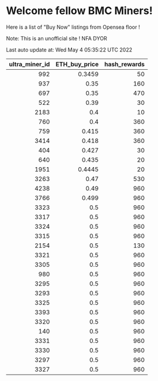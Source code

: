 # Welcome fellow BMC Miners!
Here is a list of "Buy Now" listings from Opensea floor !

Note: This is an unofficial site ! NFA DYOR


Last auto update at: Wed May  4 05:35:22 UTC 2022


|   ultra_miner_id |   ETH_buy_price |   hash_rewards |
|-----------------:|----------------:|---------------:|
|              992 |          0.3459 |             50 |
|              937 |          0.35   |            160 |
|              697 |          0.35   |            470 |
|              522 |          0.39   |             30 |
|             2183 |          0.4    |             10 |
|              760 |          0.4    |            360 |
|              759 |          0.415  |            360 |
|             3414 |          0.418  |            360 |
|              404 |          0.427  |             30 |
|              640 |          0.435  |             20 |
|             1951 |          0.4445 |             20 |
|             3263 |          0.47   |            530 |
|             4238 |          0.49   |            960 |
|             3766 |          0.499  |            960 |
|             3323 |          0.5    |            960 |
|             3317 |          0.5    |            960 |
|             3324 |          0.5    |            960 |
|             3315 |          0.5    |            960 |
|             2154 |          0.5    |            130 |
|             3321 |          0.5    |            960 |
|             3305 |          0.5    |            960 |
|              980 |          0.5    |            960 |
|             3295 |          0.5    |            960 |
|             3293 |          0.5    |            960 |
|             3325 |          0.5    |            960 |
|             3393 |          0.5    |            960 |
|             3320 |          0.5    |            960 |
|              140 |          0.5    |            960 |
|             3331 |          0.5    |            960 |
|             3330 |          0.5    |            960 |
|             3297 |          0.5    |            960 |
|             3327 |          0.5    |            960 |
